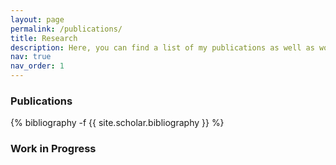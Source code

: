 ```yaml
---
layout: page
permalink: /publications/
title: Research
description: Here, you can find a list of my publications as well as work in progress.
nav: true
nav_order: 1
---
```

<!-- _pages/publications.md -->
<h3> Publications </h3>
<div class="publications">

{% bibliography -f {{ site.scholar.bibliography }} %}
</div>

<h3> Work in Progress </h3>